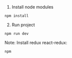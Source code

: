 1. Install node modules
```
npm install
```

2. Run project
```
npm run dev
```

Note: 
Install redux react-redux:
```
npm 

